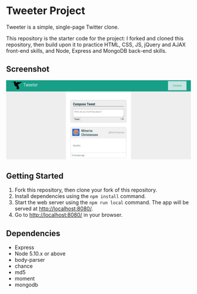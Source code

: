 # Tweeter Project

Tweeter is a simple, single-page Twitter clone.

This repository is the starter code for the project: I forked and cloned this repository, then build upon it to practice HTML, CSS, JS, jQuery and AJAX 
front-end skills, and Node, Express and MongoDB back-end skills.

## Screenshot
![Screenshot of tweets"](https://github.com/anhadgill23/Tweeter/blob/master/public/images/screenshot.png?raw=true)


## Getting Started

1. Fork this repository, then clone your fork of this repository.
2. Install dependencies using the `npm install` command.
3. Start the web server using the `npm run local` command. The app will be served at <http://localhost:8080/>.
4. Go to <http://localhost:8080/> in your browser.

## Dependencies

- Express
- Node 5.10.x or above
- body-parser
- chance
- md5
- moment
- mongodb
